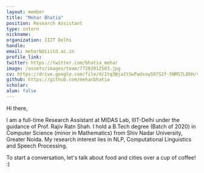 ```yaml
---
layout: member
title: "Mehar Bhatia"
position: Research Assistant
type: intern
nickname: 
organization: IIIT Delhi
handle: 
email: meharb@iiitd.ac.in
profile_link: 
twitter: https://twitter.com/bhatia_mehar
image: /assets/images/team/77202012503.jpg
cv: https://drive.google.com/file/d/1tq3Wja1tSwFwdsswS97S2f-5NMS7L8hH/view?usp=sharing
github: https://github.com/meharbhatia
scholar: 
alum: false
---
```


Hi there, 

I am a full-time Research Assistant at MIDAS Lab, IIIT-Delhi under the guidance of Prof. Rajiv Ratn Shah. I hold a B.Tech degree (Batch of 2020) in Computer Science (minor in Mathematics) from Shiv Nadar University, Greater Noida. My research interest lies in NLP, Computational Linguistics and Speech Processing. 

To start a conversation, let's talk about food and cities over a cup of coffee! :)